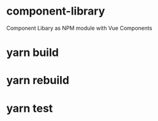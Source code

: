 # component-library
Component Libary as NPM module with Vue Components

# yarn build

# yarn rebuild

# yarn test
